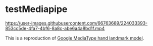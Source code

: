 # testMediapipe

https://user-images.githubusercontent.com/66763689/224033393-853cc5de-4fa7-4bf6-8a8c-abe6a4a8bd1f.mp4

This is a reproduction of [Google MediaType hand landmark model](https://google.github.io/mediapipe/solutions/hands.html).


